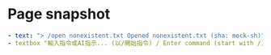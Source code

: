 # Page snapshot

```yaml
- text: "> /open nonexistent.txt Opened nonexistent.txt (sha: mock-sh)"
- textbox "輸入指令或AI指示... (以/開始指令) / Enter command (start with /) or AI instruction..."
```
